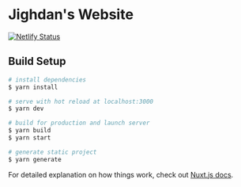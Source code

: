 # Jighdan's Website

[![Netlify Status](https://api.netlify.com/api/v1/badges/08993f33-8db9-467e-b41d-8d70b15e1f5c/deploy-status)](https://app.netlify.com/sites/reinny-almonte/deploys)

## Build Setup

```bash
# install dependencies
$ yarn install

# serve with hot reload at localhost:3000
$ yarn dev

# build for production and launch server
$ yarn build
$ yarn start

# generate static project
$ yarn generate
```

For detailed explanation on how things work, check out [Nuxt.js docs](https://nuxtjs.org).
